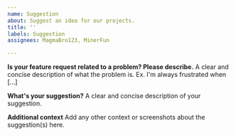```yaml
---
name: Suggestion
about: Suggest an idea for our projects.
title: ''
labels: Suggestion
assignees: MagmaBro123, MinerFun

---
```


**Is your feature request related to a problem? Please describe.**
A clear and concise description of what the problem is. Ex. I'm always frustrated when [...]

**What's your suggestion?**
A clear and concise description of your suggestion.

**Additional context**
Add any other context or screenshots about the suggestion(s) here.
